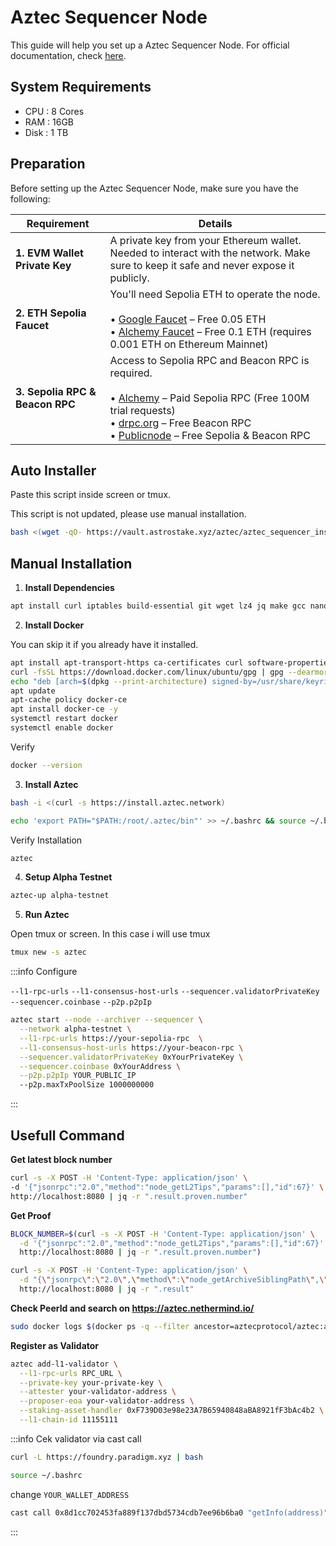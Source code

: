 # Aztec Sequencer Node

This guide will help you set up a Aztec Sequencer Node. For official documentation, check [here](https://docs.aztec.network/the_aztec_network/guides/run_nodes).

## System Requirements

- CPU : 8 Cores
- RAM : 16GB
- Disk : 1 TB

## Preparation

Before setting up the Aztec Sequencer Node, make sure you have the following:

| Requirement               | Details |
|-----------------------------|------------|
| **1. EVM Wallet Private Key** | A private key from your Ethereum wallet. Needed to interact with the network. Make sure to keep it safe and never expose it publicly. |
| **2. ETH Sepolia Faucet**    | You'll need Sepolia ETH to operate the node.<br><br>• [Google Faucet](https://cloud.google.com/application/web3/faucet/ethereum/sepolia) – Free 0.05 ETH<br>• [Alchemy Faucet](https://www.alchemy.com/faucets/ethereum-sepolia) – Free 0.1 ETH (requires 0.001 ETH on Ethereum Mainnet) |
| **3. Sepolia RPC & Beacon RPC** | Access to Sepolia RPC and Beacon RPC is required.<br><br>• [Alchemy](https://dashboard.alchemy.com/) – Paid Sepolia RPC (Free 100M trial requests)<br>• [drpc.org](https://drpc.org) – Free Beacon RPC<br>• [Publicnode](https://ethereum.publicnode.com/?sepolia) – Free Sepolia & Beacon RPC |


## Auto Installer

Paste this script inside screen or tmux.

This script is not updated, please use manual installation.

```bash
bash <(wget -qO- https://vault.astrostake.xyz/aztec/aztec_sequencer_install.sh)
```

## Manual Installation

1. **Install Dependencies**
```bash
apt install curl iptables build-essential git wget lz4 jq make gcc nano automake autoconf tmux htop nvme-cli libgbm1 pkg-config libssl-dev libleveldb-dev tar clang bsdmainutils ncdu unzip libleveldb-dev -y
```
2. **Install Docker**

You can skip it if you already have it installed.
```bash
apt install apt-transport-https ca-certificates curl software-properties-common -y
curl -fsSL https://download.docker.com/linux/ubuntu/gpg | gpg --dearmor -o /usr/share/keyrings/docker-archive-keyring.gpg
echo "deb [arch=$(dpkg --print-architecture) signed-by=/usr/share/keyrings/docker-archive-keyring.gpg] https://download.docker.com/linux/ubuntu $(lsb_release -cs) stable" | tee /etc/apt/sources.list.d/docker.list > /dev/null
apt update
apt-cache policy docker-ce
apt install docker-ce -y
systemctl restart docker
systemctl enable docker
```
Verify
```bash
docker --version
```
3. **Install Aztec**
```bash
bash -i <(curl -s https://install.aztec.network)
```
```bash
echo 'export PATH="$PATH:/root/.aztec/bin"' >> ~/.bashrc && source ~/.bashrc
```
Verify Installation
```bash
aztec
```
4. **Setup Alpha Testnet**
```bash
aztec-up alpha-testnet
```
5. **Run Aztec**

Open tmux or screen. In this case i will use tmux
```bash
tmux new -s aztec
```
:::info Configure

`--l1-rpc-urls` `--l1-consensus-host-urls` `--sequencer.validatorPrivateKey` `--sequencer.coinbase` `--p2p.p2pIp` 
```bash
aztec start --node --archiver --sequencer \
  --network alpha-testnet \
  --l1-rpc-urls https://your-sepolia-rpc  \
  --l1-consensus-host-urls https://your-beacon-rpc \
  --sequencer.validatorPrivateKey 0xYourPrivateKey \
  --sequencer.coinbase 0xYourAddress \
  --p2p.p2pIp YOUR_PUBLIC_IP
  --p2p.maxTxPoolSize 1000000000
```
:::

## Usefull Command

**Get latest block number**
```bash
curl -s -X POST -H 'Content-Type: application/json' \
-d '{"jsonrpc":"2.0","method":"node_getL2Tips","params":[],"id":67}' \
http://localhost:8080 | jq -r ".result.proven.number"
```
**Get Proof**
```bash
BLOCK_NUMBER=$(curl -s -X POST -H 'Content-Type: application/json' \
  -d '{"jsonrpc":"2.0","method":"node_getL2Tips","params":[],"id":67}' \
  http://localhost:8080 | jq -r ".result.proven.number")

curl -s -X POST -H 'Content-Type: application/json' \
  -d "{\"jsonrpc\":\"2.0\",\"method\":\"node_getArchiveSiblingPath\",\"params\":[\"$BLOCK_NUMBER\",\"$BLOCK_NUMBER\"],\"id\":67}" \
  http://localhost:8080 | jq -r ".result"
```

**Check PeerId and search on https://aztec.nethermind.io/**
```bash
sudo docker logs $(docker ps -q --filter ancestor=aztecprotocol/aztec:alpha-testnet | head -n 1) 2>&1 | grep -i "peerId" | grep -o '"peerId":"[^"]*"' | cut -d'"' -f4 | head -n 1
```

**Register as Validator**
```bash
aztec add-l1-validator \
  --l1-rpc-urls RPC_URL \
  --private-key your-private-key \
  --attester your-validator-address \
  --proposer-eoa your-validator-address \
  --staking-asset-handler 0xF739D03e98e23A7B65940848aBA8921fF3bAc4b2 \
  --l1-chain-id 11155111
```

:::info Cek validator via cast call
```bash
curl -L https://foundry.paradigm.xyz | bash
```
```bash
source ~/.bashrc
```

change `YOUR_WALLET_ADDRESS`
```bash
cast call 0x8d1cc702453fa889f137dbd5734cdb7ee96b6ba0 "getInfo(address)" YOUR_WALLET_ADDRESS --rpc-url https://sepolia.drpc.org
```
:::

